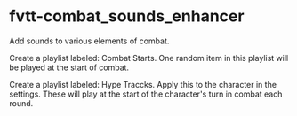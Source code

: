 # fvtt-combat_sounds_enhancer
Add sounds to various elements of combat.

Create a playlist labeled: Combat Starts.
One random item in this playlist will be played at the start of combat.

Create a playlist labeled: Hype Traccks.
Apply this to the character in the settings.
These will play at the start of the character's turn in combat each round.
